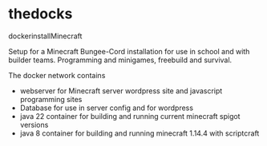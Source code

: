 # thedocks
dockerinstallMinecraft

Setup for a Minecraft Bungee-Cord installation for use in school and with builder teams.
Programming and minigames, freebuild and survival.

The docker network contains 
- webserver for Minecraft server wordpress site and javascript programming sites
- Database for use in server config and for wordpress
- java 22 container for building and running current minecraft spigot versions
- java 8 container for building and running minecraft 1.14.4 with scriptcraft
